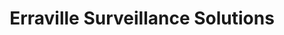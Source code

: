 ---
title: "Erraville Surveillance Solutions"
url: /naga-city/erraville-surveillance-solutions/
shop: computer
---